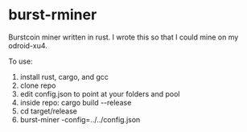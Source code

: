 # burst-rminer
Burstcoin miner written in rust. I wrote this so that I could mine on my odroid-xu4. 

To use:

1. install rust, cargo, and gcc
2. clone repo
3. edit config.json to point at your folders and pool 
4. inside repo: cargo build --release
5. cd target/release
6. burst-miner -config=../../config.json
